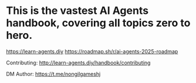 # This is the vastest AI Agents handbook, covering all topics zero to hero.

https://learn-agents.diy
https://roadmap.sh/r/ai-agents-2025-roadmap

Contributing: http://learn-agents.diy/handbook/contributing

DM Author: https://t.me/nongilgameshj